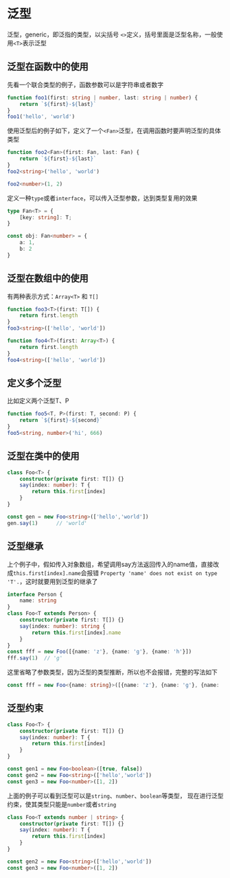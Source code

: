 # 泛型

泛型，generic，即泛指的类型，以尖括号 `<>`定义，括号里面是泛型名称，一般使用`<T>`表示泛型

## 泛型在函数中的使用

先看一个联合类型的例子，函数参数可以是字符串或者数字

```typescript
function foo1(first: string | number, last: string | number) {
    return `${first}-${last}`
}
foo1('hello', 'world')
```

使用泛型后的例子如下，定义了一个`<Fan>`泛型，在调用函数时要声明泛型的具体类型

```typescript
function foo2<Fan>(first: Fan, last: Fan) {
    return `${first}-${last}`
}
foo2<string>('hello', 'world')

foo2<number>(1, 2)
```

定义一种`type`或者`interface`，可以传入泛型参数，达到类型复用的效果

```ts
type Fan<T> = {
    [key: string]: T;
}

const obj: Fan<number> = {
    a: 1,
    b: 2
}
```

## 泛型在数组中的使用

有两种表示方式：`Array<T>` 和 `T[]`

```typescript
function foo3<T>(first: T[]) {
    return first.length
}
foo3<string>(['hello', 'world'])

function foo4<T>(first: Array<T>) {
    return first.length
}
foo4<string>(['hello', 'world'])
```

## 定义多个泛型

比如定义两个泛型T、P

```typescript
function foo5<T, P>(first: T, second: P) {
    return `${first}-${second}`
}
foo5<string, number>('hi', 666)
```

## 泛型在类中的使用

```typescript
class Foo<T> {
    constructor(private first: T[]) {}
    say(index: number): T {
        return this.first[index]
    }
}

const gen = new Foo<string>(['hello','world'])
gen.say(1)      // 'world'
```

## 泛型继承

上个例子中，假如传入对象数组，希望调用say方法返回传入的name值，直接改成`this.first[index].name`会报错
`Property 'name' does not exist on type 'T'.`，这时就要用到泛型的继承了

```typescript
interface Person {
    name: string
}
class Foo<T extends Person> {
    constructor(private first: T[]) {}
    say(index: number): string {
        return this.first[index].name
    }
}
const fff = new Foo([{name: 'z'}, {name: 'g'}, {name: 'h'}])
fff.say(1)  // 'g'
```

这里省略了参数类型，因为泛型的类型推断，所以也不会报错，完整的写法如下

```typescript
const fff = new Foo<{name: string}>([{name: 'z'}, {name: 'g'}, {name: 'h'}])
```

## 泛型约束

```typescript
class Foo<T> {
    constructor(private first: T[]) {}
    say(index: number): T {
        return this.first[index]
    }
}

const gen1 = new Foo<boolean>([true, false])
const gen2 = new Foo<string>(['hello','world'])
const gen3 = new Foo<number>([1, 2])
```

上面的例子可以看到泛型可以是`string`、`number`、`boolean`等类型，
现在进行泛型约束，使其类型只能是`number`或者`string`

```typescript
class Foo<T extends number | string> {
    constructor(private first: T[]) {}
    say(index: number): T {
        return this.first[index]
    }
}

const gen2 = new Foo<string>(['hello','world'])
const gen3 = new Foo<number>([1, 2])
```

